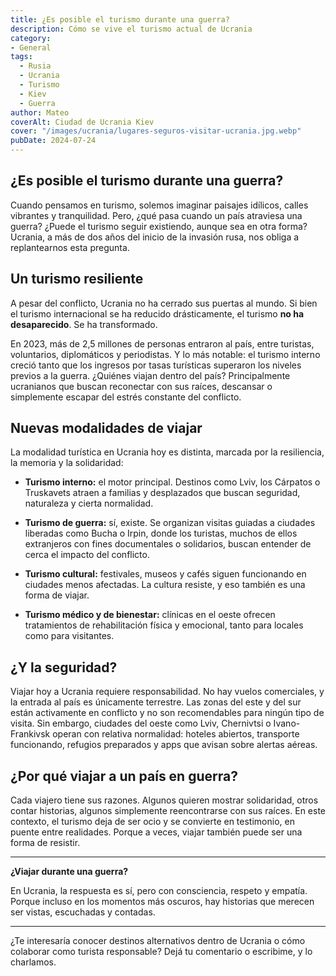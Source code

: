 ```yaml
---
title: ¿Es posible el turismo durante una guerra?
description: Cómo se vive el turismo actual de Ucrania
category: 
- General
tags:
  - Rusia
  - Ucrania
  - Turismo
  - Kiev
  - Guerra
author: Mateo 
coverAlt: Ciudad de Ucrania Kiev
cover: "/images/ucrania/lugares-seguros-visitar-ucrania.jpg.webp"
pubDate: 2024-07-24
---
```


## ¿Es posible el turismo durante una guerra?

Cuando pensamos en turismo, solemos imaginar paisajes idílicos, calles vibrantes y tranquilidad. Pero, ¿qué pasa cuando un país atraviesa una guerra? ¿Puede el turismo seguir existiendo, aunque sea en otra forma? Ucrania, a más de dos años del inicio de la invasión rusa, nos obliga a replantearnos esta pregunta.

## Un turismo resiliente

A pesar del conflicto, Ucrania no ha cerrado sus puertas al mundo. Si bien el turismo internacional se ha reducido drásticamente, el turismo **no ha desaparecido**. Se ha transformado.

En 2023, más de 2,5 millones de personas entraron al país, entre turistas, voluntarios, diplomáticos y periodistas. Y lo más notable: el turismo interno creció tanto que los ingresos por tasas turísticas superaron los niveles previos a la guerra. ¿Quiénes viajan dentro del país? Principalmente ucranianos que buscan reconectar con sus raíces, descansar o simplemente escapar del estrés constante del conflicto.

## Nuevas modalidades de viajar

La modalidad turística en Ucrania hoy es distinta, marcada por la resiliencia, la memoria y la solidaridad:

- **Turismo interno:** el motor principal. Destinos como Lviv, los Cárpatos o Truskavets atraen a familias y desplazados que buscan seguridad, naturaleza y cierta normalidad.

- **Turismo de guerra:** sí, existe. Se organizan visitas guiadas a ciudades liberadas como Bucha o Irpin, donde los turistas, muchos de ellos extranjeros con fines documentales o solidarios, buscan entender de cerca el impacto del conflicto.

- **Turismo cultural:** festivales, museos y cafés siguen funcionando en ciudades menos afectadas. La cultura resiste, y eso también es una forma de viajar.

- **Turismo médico y de bienestar:** clínicas en el oeste ofrecen tratamientos de rehabilitación física y emocional, tanto para locales como para visitantes.

## ¿Y la seguridad?

Viajar hoy a Ucrania requiere responsabilidad. No hay vuelos comerciales, y la entrada al país es únicamente terrestre. Las zonas del este y del sur están activamente en conflicto y no son recomendables para ningún tipo de visita. Sin embargo, ciudades del oeste como Lviv, Chernivtsi o Ivano-Frankivsk operan con relativa normalidad: hoteles abiertos, transporte funcionando, refugios preparados y apps que avisan sobre alertas aéreas.

## ¿Por qué viajar a un país en guerra?

Cada viajero tiene sus razones. Algunos quieren mostrar solidaridad, otros contar historias, algunos simplemente reencontrarse con sus raíces. En este contexto, el turismo deja de ser ocio y se convierte en testimonio, en puente entre realidades. Porque a veces, viajar también puede ser una forma de resistir.

---

**¿Viajar durante una guerra?**

En Ucrania, la respuesta es sí, pero con consciencia, respeto y empatía. Porque incluso en los momentos más oscuros, hay historias que merecen ser vistas, escuchadas y contadas.

---

¿Te interesaría conocer destinos alternativos dentro de Ucrania o cómo colaborar como turista responsable? Dejá tu comentario o escribime, y lo charlamos.
